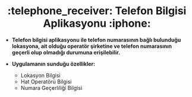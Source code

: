 <h1 align="center"> :telephone_receiver:	Telefon Bilgisi Aplikasyonu :iphone:	 </h1>

- **Telefon bilgisi aplikasyonu ile telefon numarasının bağlı bulunduğu lokasyona, ait olduğu operatör şirketine ve telefon numarasının geçerli olup olmadığı durumuna erişilebilir.**

- **Uygulamanın sunduğu özellikler:**

    <ul>
        <li>Lokasyon Bilgisi</li>
        <li>Hat Operatörü Bilgisi</li>
        <li>Numara Geçerliliği Bilgisi</li>

    </ul>
    

